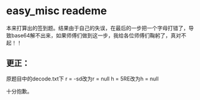# easy_misc reademe
本来打算出的签到题。结果由于自己的失误，在最后的一步把一个字母打错了，导致base64解不出来，如果师傅们做到这一步，我给各位师傅们鞠躬了，真对不起！！

## 更正：
原题目中的decode.txt下
r = -sd改为r = null 
h = 5RE改为h = null


十分抱歉。